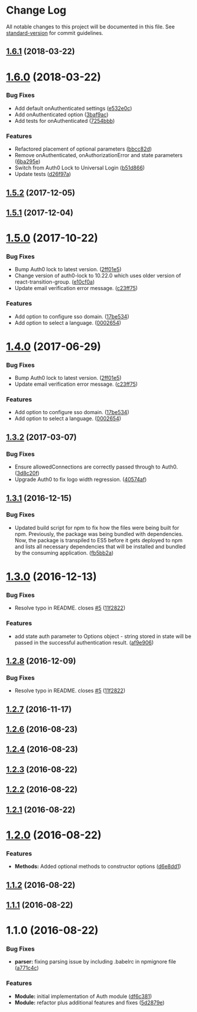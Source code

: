 # Change Log

All notable changes to this project will be documented in this file. See [standard-version](https://github.com/conventional-changelog/standard-version) for commit guidelines.

<a name="1.6.1"></a>
## [1.6.1](https://github.com/airmap/js-auth/compare/v1.6.0...v1.6.1) (2018-03-22)



<a name="1.6.0"></a>
# [1.6.0](https://github.com/airmap/js-auth/compare/v1.5.2...v1.6.0) (2018-03-22)


### Bug Fixes

* Add default onAuthenticated settings ([e532e0c](https://github.com/airmap/js-auth/commit/e532e0c))
* Add onAuthenticated option ([3baf9ac](https://github.com/airmap/js-auth/commit/3baf9ac))
* Add tests for onAuthenticated ([7254bbb](https://github.com/airmap/js-auth/commit/7254bbb))


### Features

* Refactored placement of optional parameters ([bbcc82d](https://github.com/airmap/js-auth/commit/bbcc82d))
* Remove onAuthenticated, onAuthorizationError and state parameters ([6ba295e](https://github.com/airmap/js-auth/commit/6ba295e))
* Switch from Auth0 Lock to Universal Login ([b51d866](https://github.com/airmap/js-auth/commit/b51d866))
* Update tests ([d26f97a](https://github.com/airmap/js-auth/commit/d26f97a))



<a name="1.5.2"></a>
## [1.5.2](https://github.com/airmap/js-auth/compare/v1.5.1...v1.5.2) (2017-12-05)



<a name="1.5.1"></a>
## [1.5.1](https://github.com/airmap/js-auth/compare/v1.5.0...v1.5.1) (2017-12-04)



<a name="1.5.0"></a>
# [1.5.0](https://github.com/airmap/js-auth/compare/v1.3.2...v1.5.0) (2017-10-22)


### Bug Fixes

* Bump Auth0 lock to latest version. ([2ff01e5](https://github.com/airmap/js-auth/commit/2ff01e5))
* Change version of auth0-lock to 10.22.0 which uses older version of react-transition-group. ([e10cf0a](https://github.com/airmap/js-auth/commit/e10cf0a))
* Update email verification error message. ([c23ff75](https://github.com/airmap/js-auth/commit/c23ff75))


### Features

* Add option to configure sso domain. ([17be534](https://github.com/airmap/js-auth/commit/17be534))
* Add option to select a language. ([0002654](https://github.com/airmap/js-auth/commit/0002654))



<a name="1.4.0"></a>
# [1.4.0](https://github.com/airmap/js-auth/compare/v1.3.2...v1.4.0) (2017-06-29)


### Bug Fixes

* Bump Auth0 lock to latest version. ([2ff01e5](https://github.com/airmap/js-auth/commit/2ff01e5))
* Update email verification error message. ([c23ff75](https://github.com/airmap/js-auth/commit/c23ff75))


### Features

* Add option to configure sso domain. ([17be534](https://github.com/airmap/js-auth/commit/17be534))
* Add option to select a language. ([0002654](https://github.com/airmap/js-auth/commit/0002654))



<a name="1.3.2"></a>
## [1.3.2](https://github.com/airmap/js-auth/compare/v1.3.1...v1.3.2) (2017-03-07)


### Bug Fixes

* Ensure allowedConnections are correctly passed through to Auth0. ([3d8c20f](https://github.com/airmap/js-auth/commit/3d8c20f))
* Upgrade Auth0 to fix logo width regression. ([40574af](https://github.com/airmap/js-auth/commit/40574af))



<a name="1.3.1"></a>
## [1.3.1](https://github.com/airmap/js-auth/compare/v1.3.0...v1.3.1) (2016-12-15)


### Bug Fixes

* Updated build script for npm to fix how the files were being built for npm. Previously, the package was being bundled with dependencies. Now, the package is transpiled to ES5 before it gets deployed to npm and lists all necessary dependencies that will be installed and bundled by the consuming application. ([fb5bb2a](https://github.com/airmap/js-auth/commit/fb5bb2a))



<a name="1.3.0"></a>
# [1.3.0](https://github.com/airmap/js-auth/compare/v1.2.7...v1.3.0) (2016-12-13)


### Bug Fixes

* Resolve typo in README. closes [#5](https://github.com/airmap/js-auth/issues/5) ([11f2822](https://github.com/airmap/js-auth/commit/11f2822))


### Features

* add state auth parameter to Options object - string stored in state will be passed in the successful authentication result. ([af9e906](https://github.com/airmap/js-auth/commit/af9e906))



<a name="1.2.8"></a>
## [1.2.8](https://github.com/airmap/js-auth/compare/v1.2.7...v1.2.8) (2016-12-09)


### Bug Fixes

* Resolve typo in README. closes [#5](https://github.com/airmap/js-auth/issues/5) ([11f2822](https://github.com/airmap/js-auth/commit/11f2822))



<a name="1.2.7"></a>
## [1.2.7](https://github.com/airmap/js-auth/compare/v1.2.6...v1.2.7) (2016-11-17)



<a name="1.2.6"></a>
## [1.2.6](https://github.com/airmap/js-auth/compare/v1.2.4...v1.2.6) (2016-08-23)



<a name="1.2.4"></a>
## [1.2.4](https://github.com/airmap/js-auth/compare/v1.2.3...v1.2.4) (2016-08-23)



<a name="1.2.3"></a>
## [1.2.3](https://github.com/airmap/js-auth/compare/v1.2.1...v1.2.3) (2016-08-22)



<a name="1.2.2"></a>
## [1.2.2](https://github.com/airmap/js-auth/compare/v1.2.1...v1.2.2) (2016-08-22)



<a name="1.2.1"></a>
## [1.2.1](https://github.com/airmap/js-auth/compare/v1.2.0...v1.2.1) (2016-08-22)



<a name="1.2.0"></a>
# [1.2.0](https://github.com/airmap/js-auth/compare/v1.1.2...v1.2.0) (2016-08-22)


### Features

* **Methods:** Added optional methods to constructor options ([d6e8dd1](https://github.com/airmap/js-auth/commit/d6e8dd1))



<a name="1.1.2"></a>
## [1.1.2](https://github.com/airmap/js-auth/compare/v1.1.1...v1.1.2) (2016-08-22)



<a name="1.1.1"></a>
## [1.1.1](https://github.com/airmap/js-auth/compare/v1.1.0...v1.1.1) (2016-08-22)



<a name="1.1.0"></a>
# 1.1.0 (2016-08-22)


### Bug Fixes

* **parser:** fixing parsing issue by including .babelrc in npmignore file ([a771c4c](https://github.com/airmap/js-auth/commit/a771c4c))


### Features

* **Module:** initial implementation of Auth module ([df6c381](https://github.com/airmap/js-auth/commit/df6c381))
* **Module:** refactor plus additional features and fixes ([5d2879e](https://github.com/airmap/js-auth/commit/5d2879e))
